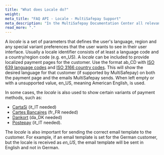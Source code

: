 ```yaml
---
title: "What does Locale do?"
weight:
meta_title: "FAQ API - Locale - MultiSafepay Support"
meta_description: "In the MultiSafepay Documentation Center all relevant information regarding our Plugins and API. As well as Support pages for Payment Method, Tools and General Questions. You can also find the contact details of our Support Team and Integration Team."
read_more: "."
---
```

A _locale_ is a set of parameters that defines the user's language, region and any special variant preferences that the user wants to see in their user interface. Usually a locale identifier consists of at least a language code and a country/region code (e.g. en_US). A _locale_ can be included to provide localized payment pages for the customer. Use the format ab_CD with [ISO 639 language codes](https://www.iso.org/iso-639-language-codes.html) and [ISO 3166 country codes](https://www.iso.org/iso-3166-country-codes.html). This will show the desired language for that customer (if supported by MultiSafepay) on both the payment page and the emails MultiSafepay sends. When left empty or with a unsupported value, en_US, meaning American English, is used.

In some cases, the _locale_ is also used to show certain variants of payment methods, such as:

* [CartaSi](/payment-methods/branded-credit-cards/cartasi-what-is-it/) (it_IT needed)
* [Cartes Bancaires](/payment-methods/branded-credit-cards/carte-bleue-what-is-it/) (fr_FR needed) 
* [Dankort](/payment-methods/branded-credit-cards/dankort-what-is-it/) (da_DK needed)
* [Postepay](/payment-methods/branded-credit-cards/postepay/) (it_IT needed).


The _locale_ is also important for sending the correct email template to the customer. For example, if an email template is set for the German customer, but the locale is received as *en_US*, the email template will be sent in English and not in German. 